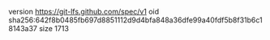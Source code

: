 version https://git-lfs.github.com/spec/v1
oid sha256:642f8b0485fb697d8851112d9d4bfa848a36dfe99a40fdf5b8f31b6c18143a37
size 1713
